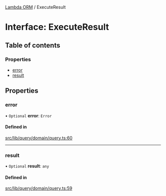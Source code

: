 [Lambda ORM](../README.md) / ExecuteResult

# Interface: ExecuteResult

## Table of contents

### Properties

- [error](ExecuteResult.md#error)
- [result](ExecuteResult.md#result)

## Properties

### error

• `Optional` **error**: `Error`

#### Defined in

[src/lib/query/domain/query.ts:60](https://github.com/lambda-orm/lambdaorm/blob/61ef464db604bd933b79241155b2eeec50bb5452/src/lib/query/domain/query.ts#L60)

___

### result

• `Optional` **result**: `any`

#### Defined in

[src/lib/query/domain/query.ts:59](https://github.com/lambda-orm/lambdaorm/blob/61ef464db604bd933b79241155b2eeec50bb5452/src/lib/query/domain/query.ts#L59)
